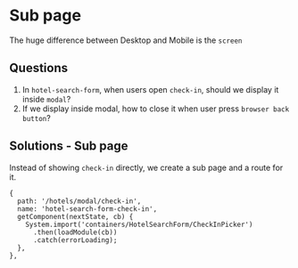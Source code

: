 # Sub page
The huge difference between Desktop and Mobile is the `screen`

## Questions

1. In `hotel-search-form`, when users open `check-in`, should we display it inside `modal`?
1. If we display inside modal, how to close it when user press `browser back button`?

## Solutions - Sub page
Instead of showing `check-in` directly, we create a sub page and a route for it.

```JS
{
  path: '/hotels/modal/check-in',
  name: 'hotel-search-form-check-in',
  getComponent(nextState, cb) {
    System.import('containers/HotelSearchForm/CheckInPicker')
      .then(loadModule(cb))
      .catch(errorLoading);
  },
},
```
